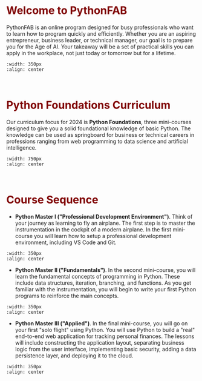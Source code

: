 # <font color ="maroon"> Welcome to PythonFAB</font>

PythonFAB is an online program designed for busy professionals who want to learn how to program quickly and efficiently. Whether you are an aspiring entrepreneur, business leader, or technical manager, our goal is to prepare you for the Age of AI. Your takeaway will be a set of practical skills you can apply in the workplace, not just today or tomorrow but for a lifetime.

```{image} /images/davincipython.jpg
:width: 350px
:align: center
```
&nbsp;
&nbsp;
&nbsp;
# <font color ="maroon"> Python Foundations Curriculum</font>

Our curriculum focus for 2024 is **Python Foundations**, three mini-courses designed to give you a solid foundational knowledge of basic Python. The knowledge can be used as springboard for business or technical careers in professions ranging from web programming to data science and artificial intelligence. 
&nbsp;
&nbsp;
&nbsp;

```{image} /images/pyfoundations.png
:width: 750px
:align: center
```
&nbsp;
&nbsp;
&nbsp;


# <font color ="maroon">Course Sequence</font>


- **Python Master I ("Professional Development Environment")**. Think of your journey as learning to fly an airplane. The first step is to master the instrumentation in the cockpit of a modern airplane. In the first mini-course you will learn how to setup a professional development environment, including VS Code and Git.

```{image} /images/cockpit.png
:width: 350px
:align: center
```
- **Python Master II ("Fundamentals")**. In the second mini-course, you will learn the fundamental concepts of programming in Python. These include data structures, iteration, branching, and functions. As you get familiar with the instrumentation, you will begin to write your first Python programs to reinforce the main concepts.

```{image} /images/trainerpilot.png
:width: 350px
:align: center
```

- **Python Master III ("Applied")**. In the final mini-course, you will go on your first "solo flight" using Python. You will use Python to build a "real" end-to-end web application for tracking personal finances. The lessons will include constructing the application layout, separating business logic from the user interface, implementing basic security, adding a data persistence layer, and deploying it to the cloud.

```{image} /images/futureplane.png
:width: 350px
:align: center
```

